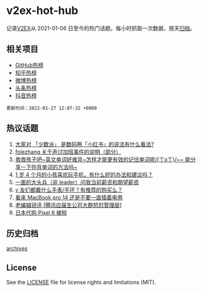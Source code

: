 # v2ex-hot-hub

 记录[V2EX](https://www.v2ex.com/)从 2021-01-06 日至今的热门话题。每小时抓取一次数据，按天[归档](archives)。
 
 ## 相关项目

- [GitHub热榜](https://github.com/lonnyzhang423/github-hot-hub)
- [知乎热榜](https://github.com/lonnyzhang423/zhihu-hot-hub)
- [微博热榜](https://github.com/lonnyzhang423/weibo-hot-hub)
- [头条热榜](https://github.com/lonnyzhang423/toutiao-hot-hub)
- [抖音热榜](https://github.com/lonnyzhang423/douyin-hot-hub)


 `更新时间：2022-01-27 12:07:32 +0800`

## 热议话题

1. [大家对 「少数派」 是数码圈「小红书」的说法有什么看法?](https://www.v2ex.com/t/830801)
1. [folezhang 关于声讨加班事件的说明（部分）](https://www.v2ex.com/t/830717)
1. [救救孩子吧~英文单词好难背~怎样才能更有效的记住单词呢/(ㄒoㄒ)/~~ 能分享一下你背单词的方法吗~](https://www.v2ex.com/t/830713)
1. [1 岁 4 个月的小孩喜欢玩手机，有什么好的办法和建议吗？](https://www.v2ex.com/t/830744)
1. [一面的大头兵（非 leader）问我当前薪资和期望薪资](https://www.v2ex.com/t/830762)
1. [v 友们都戴什么手表/手环？有推荐的购买么？](https://www.v2ex.com/t/830787)
1. [看来 MacBook pro 14 还是不要一直插着电用](https://www.v2ex.com/t/830773)
1. [老编辑锐评 [腾讯应届生公司大群怒怼管理层]](https://www.v2ex.com/t/830794)
1. [日本代购 Pixel 6 被税](https://www.v2ex.com/t/830728)

## 历史归档

[archives](archives)

## License

See the [LICENSE](LICENSE) file for license rights and limitations (MIT).
